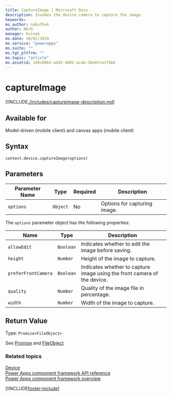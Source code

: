 ```yaml
---
title: CaptureImage | Microsoft Docs
description: Invokes the device camera to capture the image.
keywords:
ms.author: nabuthuk
author: Nkrb
manager: kvivek
ms.date: 10/01/2019
ms.service: "powerapps"
ms.suite: ""
ms.tgt_pltfrm: ""
ms.topic: "article"
ms.assetid: 1d9c0063-add2-4002-acab-1be07ca1f6b6
---
```


# captureImage

[!INCLUDE[./includes/captureimage-description.md](./includes/captureimage-description.md)]

## Available for

Model-driven (mobile client) and canvas apps (mobile client)

## Syntax

`context.device.captureImage(options)`

## Parameters

| Parameter Name | Type     | Required | Description                  |
| -------------- | -------- | -------- | ---------------------------- |
| `options`      | `Object` | No       | Options for capturing image. |

The `options` parameter object has the following properties:

| Name                | Type      | Description                                                              |
| ------------------- | --------- | ------------------------------------------------------------------------ |
| `allowEdit`         | `Boolean` | Indicates whether to edit the image before saving.                       |
| `height`            | `Number`  | Height of the image to capture.                                          |
| `preferFrontCamera` | `Boolean` | Indicates whether to capture image using the front camera of the device. |
| `quality`           | `Number`  | Quality of the image file in percentage.                                 |
| `width`             | `Number`  | Width of the image to capture.                                           |

## Return Value

Type: `Promise<FileObject>`

See [Promise](https://developer.mozilla.org/docs/Web/JavaScript/reference/Global_Objects/Promise) and [FileObject](../fileobject.md)

### Related topics

[Device](../device.md)<br/>
[Power Apps component framework API reference](../../reference/index.md)<br/>
[Power Apps component framework overview](../../overview.md)

[!INCLUDE[footer-include](../../../../includes/footer-banner.md)]
